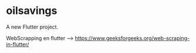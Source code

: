 # oilsavings

A new Flutter project.


WebScrapping en flutter  --> https://www.geeksforgeeks.org/web-scraping-in-flutter/